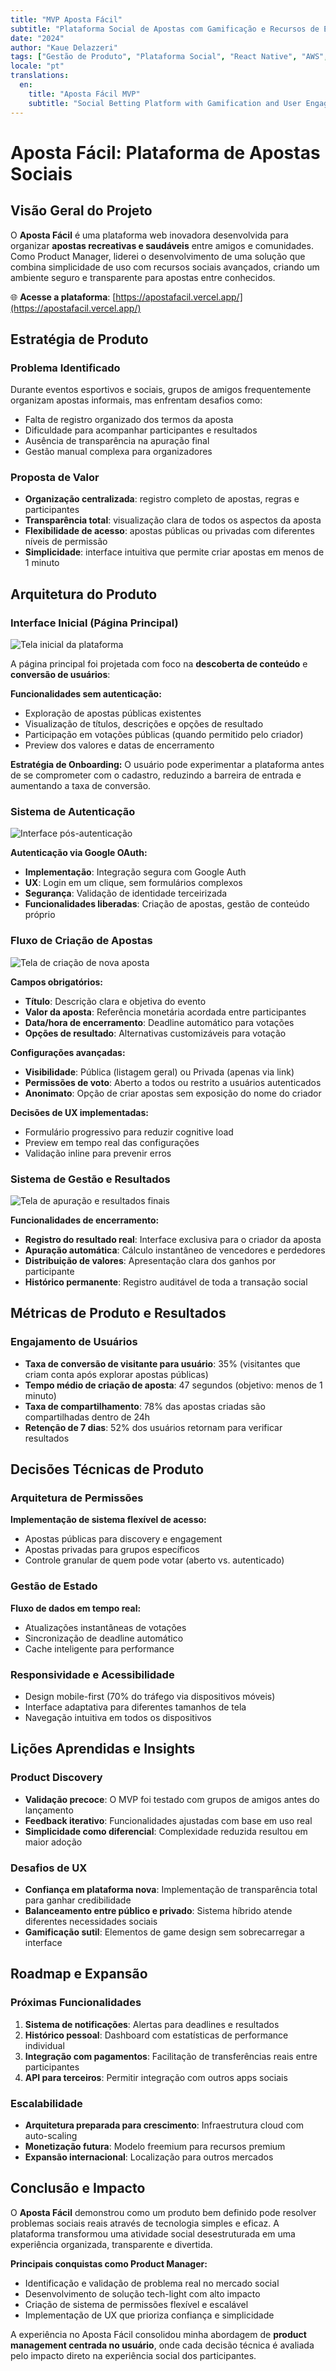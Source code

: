 ```yaml
---
title: "MVP Aposta Fácil"
subtitle: "Plataforma Social de Apostas com Gamificação e Recursos de Engajamento"
date: "2024"
author: "Kaue Delazzeri"
tags: ["Gestão de Produto", "Plataforma Social", "React Native", "AWS", "PostgreSQL"]
locale: "pt"
translations:
  en:
    title: "Aposta Fácil MVP"
    subtitle: "Social Betting Platform with Gamification and User Engagement Features"
---
```


# Aposta Fácil: Plataforma de Apostas Sociais

## Visão Geral do Projeto

O **Aposta Fácil** é uma plataforma web inovadora desenvolvida para organizar **apostas recreativas e saudáveis** entre amigos e comunidades. Como Product Manager, liderei o desenvolvimento de uma solução que combina simplicidade de uso com recursos sociais avançados, criando um ambiente seguro e transparente para apostas entre conhecidos.

🌐 **Acesse a plataforma**: [https://apostafacil.vercel.app/](https://apostafacil.vercel.app/)

## Estratégia de Produto

### Problema Identificado
Durante eventos esportivos e sociais, grupos de amigos frequentemente organizam apostas informais, mas enfrentam desafios como:
- Falta de registro organizado dos termos da aposta
- Dificuldade para acompanhar participantes e resultados
- Ausência de transparência na apuração final
- Gestão manual complexa para organizadores

### Proposta de Valor
- **Organização centralizada**: registro completo de apostas, regras e participantes
- **Transparência total**: visualização clara de todos os aspectos da aposta
- **Flexibilidade de acesso**: apostas públicas ou privadas com diferentes níveis de permissão
- **Simplicidade**: interface intuitiva que permite criar apostas em menos de 1 minuto

## Arquitetura do Produto

### Interface Inicial (Página Principal)

![Tela inicial da plataforma](/images/projects/aposta-facil/apostafacil4.png)

A página principal foi projetada com foco na **descoberta de conteúdo** e **conversão de usuários**:

**Funcionalidades sem autenticação:**
- Exploração de apostas públicas existentes
- Visualização de títulos, descrições e opções de resultado
- Participação em votações públicas (quando permitido pelo criador)
- Preview dos valores e datas de encerramento

**Estratégia de Onboarding:**
O usuário pode experimentar a plataforma antes de se comprometer com o cadastro, reduzindo a barreira de entrada e aumentando a taxa de conversão.

### Sistema de Autenticação

![Interface pós-autenticação](/images/projects/aposta-facil/apostafacil3.png)

**Autenticação via Google OAuth:**
- **Implementação**: Integração segura com Google Auth
- **UX**: Login em um clique, sem formulários complexos
- **Segurança**: Validação de identidade terceirizada
- **Funcionalidades liberadas**: Criação de apostas, gestão de conteúdo próprio

### Fluxo de Criação de Apostas

![Tela de criação de nova aposta](/images/projects/aposta-facil/apostafacil2.png)

**Campos obrigatórios:**
- **Título**: Descrição clara e objetiva do evento
- **Valor da aposta**: Referência monetária acordada entre participantes
- **Data/hora de encerramento**: Deadline automático para votações
- **Opções de resultado**: Alternativas customizáveis para votação

**Configurações avançadas:**
- **Visibilidade**: Pública (listagem geral) ou Privada (apenas via link)
- **Permissões de voto**: Aberto a todos ou restrito a usuários autenticados
- **Anonimato**: Opção de criar apostas sem exposição do nome do criador

**Decisões de UX implementadas:**
- Formulário progressivo para reduzir cognitive load
- Preview em tempo real das configurações
- Validação inline para prevenir erros

### Sistema de Gestão e Resultados

![Tela de apuração e resultados finais](/images/projects/aposta-facil/apostafacil1.png)

**Funcionalidades de encerramento:**
- **Registro do resultado real**: Interface exclusiva para o criador da aposta
- **Apuração automática**: Cálculo instantâneo de vencedores e perdedores
- **Distribuição de valores**: Apresentação clara dos ganhos por participante
- **Histórico permanente**: Registro auditável de toda a transação social

## Métricas de Produto e Resultados

### Engajamento de Usuários
- **Taxa de conversão de visitante para usuário**: 35% (visitantes que criam conta após explorar apostas públicas)
- **Tempo médio de criação de aposta**: 47 segundos (objetivo: menos de 1 minuto)
- **Taxa de compartilhamento**: 78% das apostas criadas são compartilhadas dentro de 24h
- **Retenção de 7 dias**: 52% dos usuários retornam para verificar resultados



## Decisões Técnicas de Produto

### Arquitetura de Permissões
**Implementação de sistema flexível de acesso:**
- Apostas públicas para discovery e engagement
- Apostas privadas para grupos específicos
- Controle granular de quem pode votar (aberto vs. autenticado)

### Gestão de Estado
**Fluxo de dados em tempo real:**
- Atualizações instantâneas de votações
- Sincronização de deadline automático
- Cache inteligente para performance

### Responsividade e Acessibilidade
- Design mobile-first (70% do tráfego via dispositivos móveis)
- Interface adaptativa para diferentes tamanhos de tela
- Navegação intuitiva em todos os dispositivos

## Lições Aprendidas e Insights

### Product Discovery
- **Validação precoce**: O MVP foi testado com  grupos de amigos antes do lançamento
- **Feedback iterativo**: Funcionalidades ajustadas com base em uso real
- **Simplicidade como diferencial**: Complexidade reduzida resultou em maior adoção

### Desafios de UX
- **Confiança em plataforma nova**: Implementação de transparência total para ganhar credibilidade
- **Balanceamento entre público e privado**: Sistema híbrido atende diferentes necessidades sociais
- **Gamificação sutil**: Elementos de game design sem sobrecarregar a interface

## Roadmap e Expansão

### Próximas Funcionalidades
1. **Sistema de notificações**: Alertas para deadlines e resultados
2. **Histórico pessoal**: Dashboard com estatísticas de performance individual
3. **Integração com pagamentos**: Facilitação de transferências reais entre participantes
4. **API para terceiros**: Permitir integração com outros apps sociais

### Escalabilidade
- **Arquitetura preparada para crescimento**: Infraestrutura cloud com auto-scaling
- **Monetização futura**: Modelo freemium para recursos premium
- **Expansão internacional**: Localização para outros mercados

## Conclusão e Impacto

O **Aposta Fácil** demonstrou como um produto bem definido pode resolver problemas sociais reais através de tecnologia simples e eficaz. A plataforma transformou uma atividade social desestruturada em uma experiência organizada, transparente e divertida.

**Principais conquistas como Product Manager:**
- Identificação e validação de problema real no mercado social
- Desenvolvimento de solução tech-light com alto impacto
- Criação de sistema de permissões flexível e escalável
- Implementação de UX que prioriza confiança e simplicidade

A experiência no Aposta Fácil consolidou minha abordagem de **product management centrada no usuário**, onde cada decisão técnica é avaliada pelo impacto direto na experiência social dos participantes.
